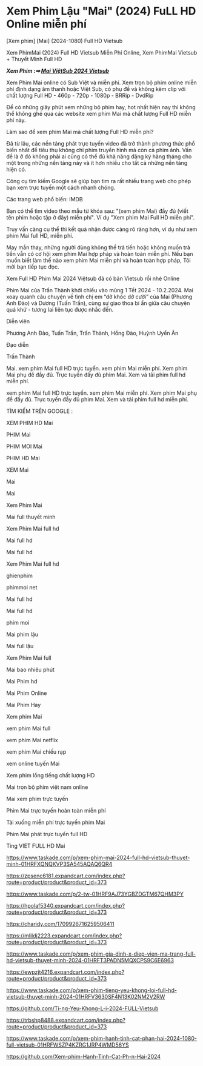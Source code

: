 <h1>Xem Phim Lậu "Mai" (2024) FuLL HD Online miễn phí</h1>

[Xem phim] [Mai] (2024-1080) Full HD Vietsub

Xem PhimMai (2024) Full HD Vietsub Miễn Phí Online, Xem PhimMai Vietsub + Thuyết Minh Full HD

<p><b><I>Xem Phim :➡ <a href="https://t.co/SdEM92j4VS" rel="noopener">Mai ViệtSub 2024 Vietsub </a></I></b></p>

Xem Phim Mai online có Sub Việt và miễn phí. Xem trọn bộ phim online miễn phí định dạng âm thanh hoặc Việt Sub, có phụ đề và không kèm clip với chất lượng Full HD - 460p - 720p - 1080p - BRRip - DvdRip

Để có những giây phút xem những bộ phim hay, hot nhất hiện nay thì không thể không ghé qua các website xem phim Mai mà chất lượng Full HD miễn phí này.

Làm sao để xem phim Mai mà chất lượng Full HD miễn phí?

Đã từ lâu, các nền tảng phát trực tuyến video đã trở thành phương thức phổ biến nhất để tiêu thụ không chỉ phim truyền hình mà còn cả phim ảnh. Vấn đề là ở đó không phải ai cũng có thể đủ khả năng đăng ký hàng tháng cho một trong những nền tảng này và ít hơn nhiều cho tất cả những nền tảng hiện có.

Công cụ tìm kiếm Google sẽ giúp bạn tìm ra rất nhiều trang web cho phép bạn xem trực tuyến một cách nhanh chóng.

Các trang web phổ biến: IMDB

Bạn có thể tìm video theo mẫu từ khóa sau: "(xem phim Mai) đầy đủ (viết tên phim hoặc tập ở đây) miễn phí". Ví dụ "Xem phim Mai Full HD miễn phí".

Truy vấn càng cụ thể thì kết quả nhận được càng rõ ràng hơn, ví dụ như xem phim Mai full HD, miễn phí.

May mắn thay, những người dùng không thể trả tiền hoặc không muốn trả tiền vẫn có cơ hội xem phim Mai hợp pháp và hoàn toàn miễn phí. Nếu bạn muốn biết làm thế nào xem phim Mai miễn phí và hoàn toàn hợp pháp, Tôi mời bạn tiếp tục đọc.

Xem Full HD Phim Mai 2024 Việtsub đã có bản Vietsub rồi nhé Online

Phim Mai của Trấn Thành khởi chiếu vào mùng 1 Tết 2024 - 10.2.2024. Mai xoay quanh câu chuyện về tình chị em “dở khóc dở cười” của Mai (Phương Anh Đào) và Dương (Tuấn Trần), cùng sự giao thoa bí ẩn giữa câu chuyện quá khứ - tương lai liên tục được nhắc đến.

Diễn viên

Phương Anh Đào, Tuấn Trần, Trấn Thành, Hồng Đào, Huỳnh Uyển Ân

Đạo diễn

Trấn Thành

Mai. xem phim Mai full HD trực tuyến. xem phim Mai miễn phí. Xem phim Mai phụ đề đầy đủ. Trực tuyến đầy đủ phim Mai. Xem và tải phim full hd miễn phí.

xem phim Mai full HD trực tuyến. xem phim Mai miễn phí. Xem phim Mai phụ đề đầy đủ. Trực tuyến đầy đủ phim Mai. Xem và tải phim full hd miễn phí.

TÌM KIẾM TRÊN GOOGLE :

XEM PHIM HD Mai

PHIM Mai

PHIM MOI Mai

PHIM HD Mai

XEM Mai

Mai

Mai

Xem Phim Mai

Mai full thuyết minh

Xem Phim Mai full hd

Mai full hd

Mai full hd

Xem Phim Mai full hd

ghienphim

phimmoi net

Mai full hd

Mai full hd

phim moi

Mai phim lậu

Mai full lậu

Xem Phim Mai full

Mai bao nhiêu phút

Mai Phim hd

Mai Phim Online

Mai Phim Hay

Xem phim Mai

xem phim Mai full

xem phim Mai netflix

xem phim Mai chiếu rạp

xem online tuyến Mai

Xem phim lồng tiếng chất lượng HD

Mai trọn bộ phim việt nam online

Mai xem phim trực tuyến

Phim Mai trực tuyến hoàn toàn miễn phí

Tải xuống miễn phí trực tuyến phim Mai

Phim Mai phát trực tuyến full HD

Ting VIET FULL HD Mai

https://www.taskade.com/p/xem-phim-mai-2024-full-hd-vietsub-thuyet-minh-01HRFXQNQKVP3SA545AQAQ6QR4

https://zpsenc6181.expandcart.com/index.php?route=product/product&product_id=373

https://www.taskade.com/p/2-tw-01HRF9AJ73YGBZDGTM67QHM3PY

https://hpolaf5340.expandcart.com/index.php?route=product/product&product_id=373

https://charidy.com/1709926716259506411

https://mlildj2223.expandcart.com/index.php?route=product/product&product_id=373

https://www.taskade.com/p/xem-phim-gia-dinh-x-diep-vien-ma-trang-full-hd-vietsub-thuyet-minh-2024-01HRFT3PADN5MQXCPS9C6E6963

https://ewpzjt4216.expandcart.com/index.php?route=product/product&product_id=373

https://www.taskade.com/p/xem-phim-tieng-yeu-khong-loi-full-hd-vietsub-thuyet-minh-2024-01HRFV3630SF4N13K02NM2V2RW

https://github.com/Ti-ng-Yeu-Khong-L-i-2024-FULL-Vietsub

https://trbshp8488.expandcart.com/index.php?route=product/product&product_id=373

https://www.taskade.com/p/xem-phim-hanh-tinh-cat-phan-hai-2024-1080-full-vietsub-01HRFWSZP4KZRG1JRP4WMD56YS

https://github.com/Xem-phim-Hanh-Tinh-Cat-Ph-n-Hai-2024
